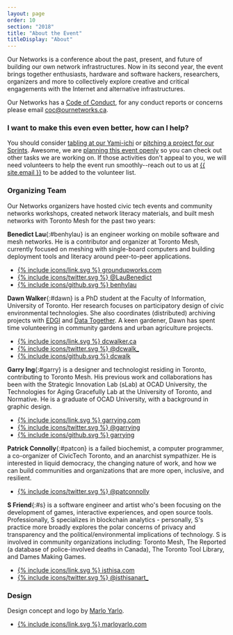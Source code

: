 ```yaml
---
layout: page
order: 10
section: "2018"
title: "About the Event"
titleDisplay: "About"
---
```


Our Networks is a conference about the past, present, and future of building our own network infrastructures. Now in its second year, the event brings together enthusiasts, hardware and software hackers, researchers, organizers and more to collectively explore creative and critical engagements with the Internet and alternative infrastructures.

Our Networks has a <a href="/code-of-conduct/">Code of Conduct</a>, for any conduct reports or concerns please email <a href="mailto:coc@ournetworks.ca">coc@ournetworks.ca</a>.


### I want to make this even even better, how can I help?

You should consider [tabling at our Yami-ichi](/yami-ichi/) or [pitching a project for our Sprints](/2018/sprints/). Awesome, we are [planning this event openly](https://github.com/ournetworks/2018) so you can check out other tasks we are working on. If those activities don't appeal to you, we will need volunteers to help the event run smoothly--reach out to us at <a href="mailto:{{ site.email }}">{{ site.email }}</a> to be added to the volunteer list.

###  Organizing Team

Our Networks organizers have hosted civic tech events and community networks workshops, created network literacy materials, and built mesh networks with Toronto Mesh for the past two years:

**Benedict Lau**{:#benhylau} is an engineer working on mobile software and mesh networks. He is a contributor and organizer at Toronto Mesh, currently focused on meshing with single-board computers and building deployment tools and literacy around peer-to-peer applications.

<ul class="bio-sm-list">
 <li class="bio-sm-list-item"><a href="http://www.groundupworks.com/" target="_blank">{% include icons/link.svg %}&nbsp;groundupworks.com </a></li>
 <li class="bio-sm-list-item"><a href="https://twitter.com/LauBenedict" target="_blank">{% include icons/twitter.svg %}&nbsp;@LauBenedict</a></li>
 <li class="bio-sm-list-item"><a href="https://github.com/benhylau" target="_blank">{% include icons/github.svg %}&nbsp;benhylau</a></li>
</ul>

**Dawn Walker**{:#dawn} is a PhD student at the Faculty of Information, University of Toronto. Her research focuses on participatory design of civic environmental technologies. She also coordinates (distributed) archiving projects with [EDGI](https://envirodatagov.org/) and [Data Together](https://datatogether.org/). A keen gardener, Dawn has spent time volunteering in community gardens and urban agriculture projects.

<ul class="bio-sm-list">
  <li class="bio-sm-list-item"><a href="http://dcwalker.ca" target="_blank">{% include icons/link.svg %}&nbsp;dcwalker.ca</a></li>
  <li class="bio-sm-list-item"><a href="https://twitter.com/dcwalk_" target="_blank">{% include icons/twitter.svg %}&nbsp;@dcwalk_</a></li>
  <li class="bio-sm-list-item"><a href="https://github.com/dcwalk" target="_blank">{% include icons/github.svg %}&nbsp;dcwalk</a></li>
</ul>

**Garry Ing**{:#garry} is a designer and technologist residing in Toronto, contributing to Toronto Mesh. His previous work and collaborations has been with the Strategic Innovation Lab (sLab) at OCAD University, the Technologies for Aging Gracefully Lab at the University of Toronto, and Normative. He is a graduate of OCAD University, with a background in graphic design.

<ul class="bio-sm-list">
  <li class="bio-sm-list-item"><a href="https://garrying.com/" target="_blank" data-proofer-ignore>{% include icons/link.svg %}&nbsp;garrying.com</a></li>
  <li class="bio-sm-list-item"><a href="https://twitter.com/garrying" target="_blank">{% include icons/twitter.svg %}&nbsp;@garrying</a></li>
  <li class="bio-sm-list-item"><a href="https://github.com/garrying" target="_blank">{% include icons/github.svg %}&nbsp;garrying</a></li>
</ul>

**Patrick Connolly**{:#patcon} is a failed biochemist, a computer programmer, a co-organizer of CivicTech Toronto, and an anarchist sympathizer. He is interested in liquid democracy, the changing nature of work, and how we can build communities and organizations that are more open, inclusive, and resilient.

<ul class="bio-sm-list">
  <li class="bio-sm-list-item"><a href="https://twitter.com/patconnolly" target="_blank">{% include icons/twitter.svg %}&nbsp;@patconnolly</a></li>
</ul>

**S Friend**{:#s} is a software engineer and artist who's been focusing on the development of games, interactive experiences, and open source tools. Professionally, S specializes in blockchain analytics - personally, S's practice more broadly explores the polar concerns of privacy and transparency and the political/environmental implications of technology. S is involved in community organizations including: Toronto Mesh, The Reported (a database of police-involved deaths in Canada), The Toronto Tool Library, and Dames Making Games.

<ul class="bio-sm-list">
  <li class="bio-sm-list-item"><a href="https://isthisa.com/" target="_blank">{% include icons/link.svg %}&nbsp;isthisa.com</a></li>
  <li class="bio-sm-list-item"><a href="https://twitter.com/isthisanart_" target="_blank">{% include icons/twitter.svg %}&nbsp;@isthisanart_</a></li>
</ul>

###  Design

Design concept and logo by [Marlo Yarlo](http://www.marloyarlo.com/).

<ul class="bio-sm-list">
  <li class="bio-sm-list-item"><a href="http://www.marloyarlo.com/" target="_blank">{% include icons/link.svg %}&nbsp;marloyarlo.com</a></li>
</ul>
